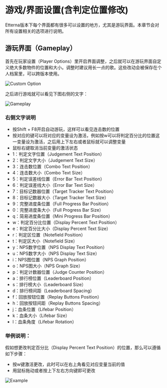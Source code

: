 # 游戏/界面设置(含判定位置修改)

Etterna版本下每个界面都有很多可以设置的地方，尤其是游玩界面。本章节会对所有设置相关的选项进行说明。

## 游玩界面（Gameplay）

首先在玩家设置（Player Options）里开启界面调整，之后就可以在游玩界面自定义绝大多数物件的位置和大小。调整时建议用长一点的歌。这些改动会被保存在个人档案里，可以跨版本使用。

<img :src="$withBase('/zhs/Settings-CustomOption.png')" alt="Custom Option">

之后进行游戏就可以看见下图右侧的文字：

<img :src="$withBase('/zhs/ScreenGameplay.png')" alt="Gameplay">

### 右侧文字说明

* 按Shift + F8开启自动游玩，这样可以看见连击数的位置
* 按对应的键可以将对应的变量设为激活，例如按w可以将判定百分比的位置这一变量设为激活，之后用上下左右或者鼠标就可以调整变量
* 鼠标右键取消当前变量的激活状态
* 1：判定文字位置（Judgement Text Position）
* 2：判定文字大小（Judgement Text Size）
* 3：连击数位置（Combo Text Position）
* 4：连击数大小（Combo Text Size）
* 5：判定误差线位置（Error Bar Text Position）
* 6：判定误差线大小（Error Bar Text Size）
* 7：目标记数器位置（Target Tracker Text Position）
* 8：目标记数器大小（Target Tracker Text Size）
* 9：完整进度条位置（Full Progress Bar Position）
* 0：完整进度条大小（Full Progress Bar Size）
* q：简易进度条位置（Mini Progress Bar Position）
* w：判定百分比位置（Display Percent Text Position）
* e：判定百分比大小（Display Percent Text Size）
* r：判定区位置（Notefield Position）
* t：判定区大小（Notefield Size）
* y：NPS数字位置（NPS Display Text Position）
* u：NPS数字大小（NPS Display Text Size）
* i：NPS图位置（NPS Graph Position）
* o：NPS图大小（NPS Graph Size）
* p：判定计数器位置（Judge Counter Position）
* a：排行榜位置（Leaderboard Position）
* s：排行榜大小（Leaderboard Size）
* d：排行榜间距（Leaderboard Spacing）
* f：回放按钮位置（Replay Buttons Position）
* h：回放按钮间距（Replay Buttons Spacing）
* j：血条位置（Lifebar Position）
* k：血条大小（Lifebar Size）
* l：血条角度（Lifebar Rotation）

### 举例说明：

假如想更改判定百分比（Display Percent Text Position）的位置，那么可以遵循如下步骤：
+ 按w键激活更改，此时可以在右上角看见对应变量当前的值
+ 用鼠标拖动或者按上下左右方向键即可更改

<img :src="$withBase('/zhs/Settings-Example.png')" alt="Example">